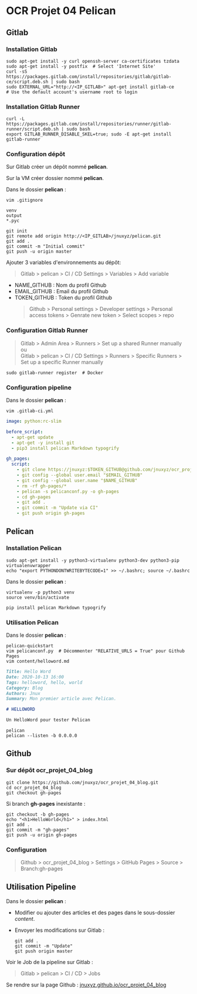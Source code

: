 # OCR Projet 04 Pelican

## Gitlab

### Installation Gitlab

```shell
sudo apt-get install -y curl openssh-server ca-certificates tzdata
sudo apt-get install -y postfix  # Select 'Internet Site'
curl -sS https://packages.gitlab.com/install/repositories/gitlab/gitlab-ce/script.deb.sh | sudo bash
sudo EXTERNAL_URL="http://<IP_GITLAB>" apt-get install gitlab-ce
# Use the default account's username root to login
```

### Installation Gitlab Runner

```shell
curl -L https://packages.gitlab.com/install/repositories/runner/gitlab-runner/script.deb.sh | sudo bash
export GITLAB_RUNNER_DISABLE_SKEL=true; sudo -E apt-get install gitlab-runner
```

### Configuration dépôt  

Sur Gitlab créer un dépôt nommé **pelican**.

Sur la VM créer dossier nommé **pelican**.

Dans le dossier **pelican** :

  `vim .gitignore`

  ```shell
  venv
  output
  *.pyc
  ```

  ```shell
  git init
  git remote add origin http://<IP_GITLAB>/jnuxyz/pelican.git
  git add .
  git commit -m "Initial commit"
  git push -u origin master
  ```

Ajouter 3 variables d'environnements au dépôt:
  > Gitlab > pelican > CI / CD Settings > Variables > Add variable

- NAME_GITHUB  : Nom du profil Github
- EMAIL_GITHUB : Email du profil Github
- TOKEN_GITHUB : Token du profil Github
  > Github > Personal settings > Developer settings > Personal access tokens > Genrate new token > Select scopes > repo

### Configuration Gitlab Runner

> Gitlab > Admin Area > Runners > Set up a shared Runner manually  
ou  
> Gitlab > pelican > CI / CD Settings > Runners > Specific Runners > Set up a specific Runner manually  

```shell
sudo gitlab-runner register  # Docker
```

### Configuration pipeline

Dans le dossier **pelican** :

```shell
vim .gitlab-ci.yml
```

```yaml
image: python:rc-slim

before_script:
  - apt-get update
  - apt-get -y install git
  - pip3 install pelican Markdown typogrify

gh_pages:
  script:
    - git clone https://jnuxyz:$TOKEN_GITHUB@github.com/jnuxyz/ocr_projet_04_blog.git --branch=gh-pages gh-pages
    - git config --global user.email "$EMAIL_GITHUB"
    - git config --global user.name "$NAME_GITHUB"
    - rm -rf gh-pages/*
    - pelican -s pelicanconf.py -o gh-pages
    - cd gh-pages
    - git add .
    - git commit -m "Update via CI"
    - git push origin gh-pages
```

## Pelican

### Installation Pelican

```shell
sudo apt-get install -y python3-virtualenv python3-dev python3-pip virtualenvwrapper
echo "export PYTHONDONTWRITEBYTECODE=1" >> ~/.bashrc; source ~/.bashrc
```

Dans le dossier **pelican** :

```shell
virtualenv -p python3 venv
source venv/bin/activate

pip install pelican Markdown typogrify
```

### Utilisation Pelican

Dans le dossier **pelican** :

```shell
pelican-quickstart
vim pelicanconf.py  # Décommenter "RELATIVE_URLS = True" pour Github Pages
vim content/helloword.md
```

```markdown
Title: Hello Word
Date: 2020-10-13 16:00
Tags: helloword, hello, world
Category: Blog
Authors: Jnux
Summary: Mon premier article avec Pelican.

# HELLOWORD

Un HelloWord pour tester Pelican
```

```shell
pelican
pelican --listen -b 0.0.0.0
```

## Github

### Sur dépôt **ocr_projet_04_blog**

```shell
git clone https://github.com/jnuxyz/ocr_projet_04_blog.git
cd ocr_projet_04_blog
git checkout gh-pages
```

Si branch **gh-pages** inexistante :

  ```shell
  git checkout -b gh-pages
  echo "<h1>HelloWorld</h1>" > index.html
  git add .
  git commit -m "gh-pages"  
  git push -u origin gh-pages
  ```

### Configuration

  > Github > ocr_projet_04_blog > Settings > GitHub Pages > Source > Branch:gh-pages

## Utilisation Pipeline

Dans le dossier **pelican** :

- Modifier ou ajouter des articles et des pages dans le sous-dossier *content*.
- Envoyer les modifications sur Gitlab :

  ```shell
  git add .
  git commit -m "Update"
  git push origin master
  ```

Voir le Job de la pipeline sur Gitlab :
  > Gitlab > pelican > CI / CD > Jobs

Se rendre sur la page Github : [jnuxyz.github.io/ocr_projet_04_blog](https://jnuxyz.github.io/ocr_projet_04_blog/)
